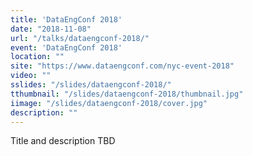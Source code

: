 ```yaml
---
title: 'DataEngConf 2018'
date: "2018-11-08"
url: "/talks/dataengconf-2018/"
event: 'DataEngConf 2018'
location: ""
site: "https://www.dataengconf.com/nyc-event-2018"
video: ""
sslides: "/slides/dataengconf-2018/"
tthumbnail: "/slides/dataengconf-2018/thumbnail.jpg"
iimage: "/slides/dataengconf-2018/cover.jpg"
description: ""
---
```

Title and description TBD
